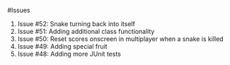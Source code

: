 #Issues
1. Issue #52: Snake turning back into itself
2. Issue #51: Adding additional class functionality
3. Issue #50: Reset scores onscreen in multiplayer when a snake is killed
4. Issue #49: Adding special fruit
5. Issue #48: Adding more JUnit tests
